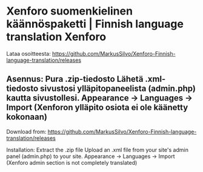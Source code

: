 # Xenforo suomenkielinen käännöspaketti | Finnish language translation Xenforo 

Lataa osoitteesta: https://github.com/MarkusSilvo/Xenforo-Finnish-language-translation/releases

Asennus: 
Pura .zip-tiedosto
Lähetä .xml-tiedosto sivustosi ylläpitopaneelista (admin.php) kautta sivustollesi. Appearance -> Languages -> Import
(Xenforon ylläpito osiota ei ole käänetty kokonaan)
-------------------

Download from: https://github.com/MarkusSilvo/Xenforo-Finnish-language-translation/releases

Installation: Extract the .zip file
Upload an .xml file from your site's admin panel (admin.php) to your site. Appearance -> Languages -> Import
(Xenforo admin section is not completely translated)
